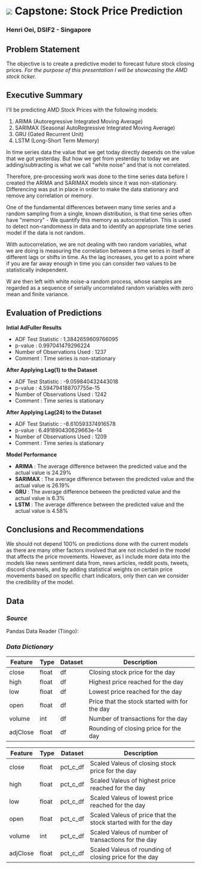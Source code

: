 # ![](https://ga-dash.s3.amazonaws.com/production/assets/logo-9f88ae6c9c3871690e33280fcf557f33.png) Capstone: Stock Price Prediction 

### Henri Oei, DSIF2 - Singapore

## Problem Statement

The objective is to create a predictive model to forecast future stock closing prices.
*For the purpose of this presentation I will be showcasing the AMD stock ticker.*

## Executive Summary

I'll be predicting AMD Stock Prices with the following models:

1. ARIMA (Autoregressive Integrated Moving Average)
2. SARIMAX (Seasonal AutoRegressive Integrated Moving Average)
3. GRU (Gated Recurrent Unit)
4. LSTM (Long-Short Term Memory)

In time series data the value that we get today directly depends on the value that we got yesterday. But how we get from yesterday to today we are adding/subtracting is what we call "white noise" and that is not correlated.

Therefore, pre-processing work was done to the time series data before I created the ARIMA and SARIMAX models since it was non-stationary. Differencing was put in place in order to make the data stationary and remove any correlation or memory.

One of the fundamental differences between many time series and a random sampling from a single, known distribution, is that time series often have "memory" - We quantify this memory as autocorrelation. This is used to detect non-randomness in data and to identify an appropriate time series model if the data is not random.

With autocorrelation, we are not dealing with two random variables, what we are doing is measuring the correlation between a time series in itself at different lags or shifts in time. As the lag increases, you get to a point where if you are far away enough in time you can consider two values to be statistically independent.

W are then left with white noise-a random process, whose samples are regarded as a sequence of serially uncorrelated random variables with zero mean and finite variance.


## Evaluation of Predictions

**Intial AdFuller Results**
- ADF Test Statistic : 1.3842659609766095
- p-value : 0.997041479296224
- Number of Observations Used : 1237
- Comment : Time series is non-stationary

**After Applying Lag(1) to the Dataset**
- ADF Test Statistic : -9.059840432443018
- p-value : 4.594794188707755e-15
- Number of Observations Used : 1242
- Comment : Time series is stationary

**After Applying Lag(24) to the Dataset**
- ADF Test Statistic : -8.610593374916578
- p-value : 6.491890430629663e-14
- Number of Observations Used : 1209
- Comment : Time series is stationary

**Model Performance**
- **ARIMA** : The average difference between the predicted value and the actual value is 24.29%
- **SARIMAX** : The average difference between the predicted value and the actual value is 26.19%
- **GRU** : The average difference between the predicted value and the actual value is 6.3%
- **LSTM** : The average difference between the predicted value and the actual value is 4.58%

## Conclusions and Recommendations

We should not depend 100% on predictions done with the current models as there are many other factors involved that are not included in the model that affects the price movements. However, as I include more data into the models like news sentiment data from, news articles, reddit posts, tweets, discord channels, and by adding statistical weights on certain price movements based on specific chart indicators, only then can we consider the credibility of the model.


## Data

### *Source*

Pandas Data Reader (Tiingo):

### *Data Dictionary*

|Feature|Type|Dataset|Description|
|---|---|---|---|
|close|float|df|Closing stock price for the day| 
|high|float|df|Highest price reached for the day|
|low|float|df|Lowest price reached for the day|
|open|float|df|Price that the stock started with for the day|
|volume|int|df|Number of transactions for the day|
|adjClose|float|df|Rounding of closing price for the day|

|Feature|Type|Dataset|Description|
|---|---|---|---|
|close|float|pct_c_df|Scaled Valeus of closing stock price for the day| 
|high|float|pct_c_df|Scaled Valeus of highest price reached for the day|
|low|float|pct_c_df|Scaled Valeus of lowest price reached for the day|
|open|float|pct_c_df|Scaled Valeus of price that the stock started with for the day|
|volume|int|pct_c_df|Scaled Valeus of number of transactions for the day|
|adjClose|float|pct_c_df|Scaled Valeus of rounding of closing price for the day|
